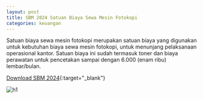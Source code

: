 ```yaml
---
layout: post
title: SBM 2024 Satuan Biaya Sewa Mesin Fotokopi
categories: keuangan
---
```


Satuan biaya sewa mesin fotokopi merupakan satuan biaya yang digunakan untuk kebutuhan biaya sewa mesin fotokopi, untuk menunjang pelaksanaan operasional kantor. Satuan biaya ini sudah termasuk toner dan biaya perawatan untuk pencetakan sampai dengan 6.000 (enam ribu) lembar/bulan.

[Download SBM 2024](https://jdih.kemenkeu.go.id/download/8be2507a-7c39-480f-b271-88e74e59e272/2023pmkeuangan049.pdf){:target="_blank"}

![h1](https://blogger.googleusercontent.com/img/b/R29vZ2xl/AVvXsEgqCsr_nW7_mPLdUJXEsmnQ6OHylzLdMNulLWv2U_3eOUlFUR7-pEzelKKP6glVnA0lSbGc6BhR-0BIWIMDi11MFO1D3REy8Qcm8nNW_gbwTVu_7jv9rkDvUF2E_wVgSFu7S4Wqk_elZjGo7-UCSA3z4OaMMUE7L3Z-TOhzc-rIkDBjbg/s1600/SBM_2024_2_Page_08.jpg)